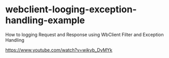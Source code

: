 # webclient-looging-exception-handling-example
How to logging Request and Response using WbClient Filter and Exception  Handling 


https://www.youtube.com/watch?v=wikyb_DyMYk
